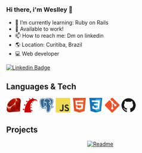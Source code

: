 ### Hi there, i'm Weslley 👋

- 🌱 I’m currently learning: Ruby on Rails
- :bee: Available to work!
- 📫 How to reach me: Dm on linkedin
- :earth_americas: Location: Curitiba, Brazil
- :computer: Web developer

[![Linkedin Badge](https://img.shields.io/badge/-Weslley-blue?style=social&logo=Linkedin&logoColor=blue&link=https://www.linkedin.com/in/weslleylucas/)](https://www.linkedin.com/in/weslleylucas/)

## Languages & Tech
<img src="https://raw.githubusercontent.com/devicons/devicon/master/icons/ruby/ruby-original.svg" alt="ruby" width="40" height="40"/> <img src="https://raw.githubusercontent.com/devicons/devicon/master/icons/rails/rails-plain.svg" alt="rails" width="40" height="40"/> <img src="https://raw.githubusercontent.com/devicons/devicon/master/icons/postgresql/postgresql-plain.svg" alt="postgresql" width="40" height="40"/> <img src="https://raw.githubusercontent.com/devicons/devicon/master/icons/javascript/javascript-original.svg" alt="javascript" width="40" height="40"/> <img src="https://raw.githubusercontent.com/devicons/devicon/master/icons/html5/html5-original.svg" alt="html5" width="40" height="40"/> <img src="https://raw.githubusercontent.com/devicons/devicon/master/icons/css3/css3-original.svg" alt="css3" width="40" height="40"/> <img src="https://raw.githubusercontent.com/devicons/devicon/master/icons/git/git-original.svg" alt="git" width="40" height="40"/> <img src="https://raw.githubusercontent.com/devicons/devicon/master/icons/github/github-original.svg" alt="github" width="40" height="40"/>


## Projects

<p align="center">
    <a href="https://github.com/veberdev/clone_airbnb"><img src="https://github-readme-stats.vercel.app/api/pin/?username=veberdev&repo=clone_airbnb&theme=tokyonight&show_icons=false&hide_border=true" alt="Readme" width="400"/></a>
</p>


